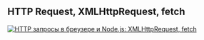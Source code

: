## HTTP Request, XMLHttpRequest, fetch

[![HTTP запросы в бреузере и Node.js: XMLHttpRequest, fetch](https://img.youtube.com/vi/-/0.jpg)](https://www.youtube.com/watch?v=-)
